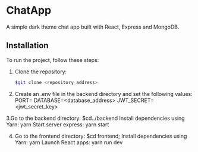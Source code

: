 # ChatApp

A simple dark theme chat app built with React, Express and MongoDB.

## Installation

To run the project, follow these steps:

1. Clone the repository:
   ```bash
   $git clone <repository_address>

2. Create an .env file in the backend directory and set the following values:
  PORT=
  DATABASE=<database_address>
  JWT_SECRET=<jwt_secret_key>

3.Go to the backend directory:
  $cd../backend
  Install dependencies using Yarn:
    yarn
  Start server express:
    yarn start
    
4. Go to the frontend directory:
    $cd frontend;
  Install dependencies using Yarn:
     yarn
   Launch React apps:
     yarn run dev

  




